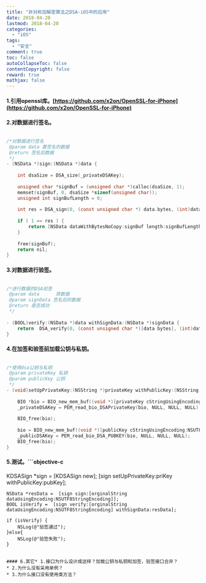 ```yaml
---
title: "非对称加解密算法之DSA-iOS中的应用"
date: 2018-04-20
lastmod: 2018-04-20
categories:
  - "iOS"
tags:
  - "安全"
comment: true
toc: false
autoCollapseToc: false
contentCopyright: false
reward: true
mathjax: false
---
```



#### 1.引用openssl库。[https://github.com/x2on/OpenSSL-for-iPhone](https://github.com/x2on/OpenSSL-for-iPhone)

#### 2.对数据进行签名。
```objective-c

/*对数据进行签名
 @param data 要签名的数据
 @return 签名后数据
 */
- (NSData *)sign:(NSData *)data {
    
    int dsaSize = DSA_size(_privateDSAKey);
    
    unsigned char *signBuf = (unsigned char *)calloc(dsaSize, 1);
    memset(signBuf, 0, dsaSize *sizeof(unsigned char));
    unsigned int signBufLength = 0;
    
    int res = DSA_sign(0, (const unsigned char *) data.bytes, (int)data.length, signBuf, &signBufLength, _privateDSAKey);
    
    if ( 1 == res ) {
        return [NSData dataWithBytesNoCopy:signBuf length:signBufLength];
    }
    
    free(signBuf);
    return nil;
}

```

#### 3.对数据进行验签。
```objective-c

/*进行数据的DSA验签
 @param data      原数据
 @param signData 签名后的数据
 @return 是否成功
 */
 
- (BOOL)verify:(NSData *)data withSignData:(NSData *)signData {
    return  DSA_verify(0, (const unsigned char *)[data bytes], (int)data.length,  (const unsigned char *)[signData bytes], (int)signData.length, _publicDSAKey) == 1;
}

```

#### 4.在加签和验签前加载公钥与私钥。
```objective-c

/*使用dsa公钥与私钥
 @param privateKey 私钥
 @param publicKey 公钥
 */
- (void)setUpPrivateKey:(NSString *)privateKey withPublicKey:(NSString *)publicKey {
    
    BIO *bio = BIO_new_mem_buf((void *)[privateKey cStringUsingEncoding:NSUTF8StringEncoding], -1);
    _privateDSAKey = PEM_read_bio_DSAPrivateKey(bio, NULL, NULL, NULL);
    
    BIO_free(bio);
    
    bio = BIO_new_mem_buf((void *)[publicKey cStringUsingEncoding:NSUTF8StringEncoding], -1);
    _publicDSAKey = PEM_read_bio_DSA_PUBKEY(bio, NULL, NULL, NULL);
    BIO_free(bio);
}
```

#### 5.测试。```objective-c
 KDSASign *sign = [KDSASign new];
    [sign setUpPrivateKey:priKey withPublicKey:pubKey];
    
    NSData *resData =  [sign sign:[orginalString dataUsingEncoding:NSUTF8StringEncoding]];
    BOOL isVerify =  [sign verify:[orginalString dataUsingEncoding:NSUTF8StringEncoding] withSignData:resData];
    
    if (isVerify) {
        NSLog(@"验签通过");
    }else{
        NSLog(@"验签失败");
    }

```

#### 6.其它* 1.接口为什么设计成这样？加载公钥与私钥和加签，验签接口合并？
* 2.为什么没有采用单例？
* 3.为什么接口没有使用类方法？